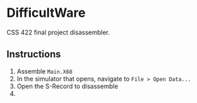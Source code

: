 # DifficultWare

CSS 422 final project disassembler.

## Instructions

1. Assemble `Main.X68`
2. In the simulator that opens, navigate to `File > Open Data...`
3. Open the S-Record to disassemble
4. 

